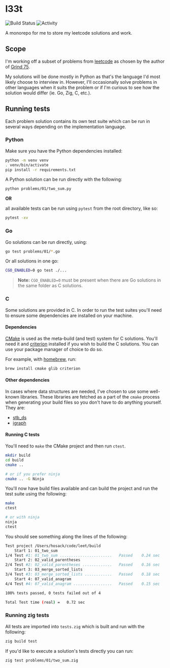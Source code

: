 # l33t

![Build Status](https://github.com/hosackm/l33t/actions/workflows/test.yml/badge.svg) ![Activity](https://img.shields.io/github/commit-activity/m/hosackm/l33t.svg)

A monorepo for me to store my leetcode solutions and work.

## Scope

I'm working off a subset of problems from [leetcode](leetcode.com) as chosen by the author of [Grind 75](https://www.techinterviewhandbook.org/grind75).

My solutions will be done mostly in Python as that's the language I'd most likely choose to interview in. However, I'll occasionally solve problems in other languages when it suits the problem or if I'm curious to see how the solution would differ (ie. Go, Zig, C, etc.).

## Running tests

Each problem solution contains its own test suite which can be run in several ways depending on the implementation language.

### Python

Make sure you have the Python dependencies installed:

```bash
python -m venv venv
. venv/bin/activate
pip install -r requirements.txt
```

A Python solution can be run directly with the following:

```bash
python problems/01/two_sum.py
```

**OR**

all available tests can be run using `pytest` from the root directory, like so:

```bash
pytest -xv
```

### Go

Go solutions can be run directly, using:

```bash
go test problems/01/*.go
```

Or all solutions in one go:

```bash
CGO_ENABLED=0 go test ./...
```

> **Note:** `CGO_ENABLED=0` must be present when there are Go solutions in the same folder as C solutions.

### C

Some solutions are provided in C. In order to run the test suites you'll need to ensure some dependencies are installed on your machine.

#### Dependencies

[CMake](https://cmake.org) is used as the meta-build (and test) system for C solutions. You'll need it and [criterion](https://github.com/Snaipe/Criterion) installed if you wish to build the C solutions. You can use your package manager of choice to do so.

For example, with [homebrew](https://brew.sh/), run:

```bash
brew install cmake glib criterion
```

#### Other dependencies

In cases where data structures are needed, I've chosen to use some well-known libraries. These libraries are fetched as a part of the `cmake` process when generating your build files so you don't have to do anything yourself. They are:

 * [stb_ds](https://github.com/nothings/stb)
 * [igraph](https://github.com/igraph/igraph)


#### Running C tests

You'll need to `make` the CMake project and then run `ctest`.

```bash
mkdir build
cd build
cmake ..

# or if you prefer ninja
cmake .. -G Ninja
```

You'll now have build files available and can build the project and run the test suite using the following:

```bash
make
ctest

# or with ninja
ninja
ctest
```

You should see something along the lines of the following:

```bash
Test project /Users/hosack/code/leet/build
    Start 1: 01_two_sum
1/4 Test #1: 01_two_sum .......................   Passed    0.24 sec
    Start 2: 02_valid_parentheses
2/4 Test #2: 02_valid_parentheses .............   Passed    0.16 sec
    Start 3: 03_merge_sorted_lists
3/4 Test #3: 03_merge_sorted_lists ............   Passed    0.18 sec
    Start 4: 07_valid_anagram
4/4 Test #4: 07_valid_anagram .................   Passed    0.15 sec

100% tests passed, 0 tests failed out of 4

Total Test time (real) =   0.72 sec
```

### Running zig tests

All tests are imported into `tests.zig` which is built and run with the following:

```bash
zig build test
```

If you'd like to execute a solution's tests directly you can run:

```bash
zig test problems/01/two_sum.zig
```
